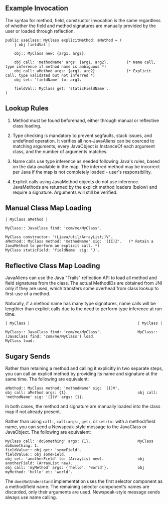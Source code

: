 ## Example Invocation

The syntax for method, field, constructor invocation is the same regardless of whether the field and method signatures are manually provided by the user or loaded through reflection.

```
public useClass: MyClass explicitMethod: aMethod = (
    | obj fieldVal |
    
    obj:: MyClass new: {arg1. arg2}.
    
    obj call: 'methodName' args: {arg1. arg2}.        (* Name call, type inference if method name is ambiguous *)
    obj call: aMethod args: {arg1. arg2}.             (* Explicit call, type validated but not inferred *)
    obj set: 'fieldName' to: arg1.
    
    fieldVal:: MyClass get: 'staticFieldName'.
)
```

## Lookup Rules

1. Method must be found beforehand, either through manual or reflective class loading.

2. Type checking is mandatory to prevent segfaults, stack issues, and undefined operation. It verifies all non-JavaAliens can be coerced to matching arguments, every JavaObject is InstanceOf each argument class, and the number of arguments matches.

3. Name calls use type inference as needed following Java's rules, based on the data available in the map. The inferred method may be incorrect per Java if the map is not completely loaded - user's responsibility.

5. Explicit calls using JavaMethod objects do not use inference. JavaMethods are returned by the explicit method loaders (below) and require a signature. Arguments will still be verified.

## Manual Class Map Loading

```
| MyClass aMethod | 

MyClass:: JavaClass find: 'com/me/MyClass'.

MyClass constructor: '(Ljava/util/ArrayList;)V'.
aMethod:: MyClass method: 'methodName' sig: '(II)Z'.   (* Retain a JavaMethod to perform an explicit call. *)
MyClass staticField: 'fieldName' sig: 'J'.
```

## Reflective Class Map Loading

JavaAliens can use the Java "Trails" reflection API to load all method and field signatures from the class. The actual MethodIDs are obtained from JNI only if they are used, which transfers some overhead from class lookup to first-use of a method.

Naturally, if a method name has many type signatures, name calls will be lengthier than explicit calls due to the need to perform type inference at run time.

```
| MyClass |                                                | MyClass |

MyClass:: JavaClass find: 'com/me/MyClass'.                MyClass:: (JavaClass find: 'com/me/MyClass') load.
MyClass load.                                               
```

## Sugary Sends

Rather than retaining a method and calling it explicitly in two separate steps, you can call an explicit method by providing its name and signature at the same time. The following are equivalent:

```
aMethod:: MyClass method: 'methodName' sig: '(I)V'.
obj call: aMethod args: {1}.                               obj call: 'methodName' sig: '(I)V' args: {1}.
```

In both cases, the method and signature are manually loaded into the class map if not already present.

Rather than using `call:`, `call:args:`, `get:`, or `set:to:` with a method/field name, you can send a Newspeak-style message to the JavaClass or JavaObject. The following are equivalent:

```
MyClass call: 'doSomething' args: {1}.                     MyClass doSomething: 1.
fieldValue:: obj get: 'someField'.                         fieldValue:: obj someField.				
obj set: 'anotherField' to: (ArrayList new).               obj anotherField: (ArrayList new).			
obj call: 'myMethod' args: {'hello'. 'world'}.             obj myMethod: 'hello' et: 'world'.			
```

The `doesNotUnderstand` implementation uses the first selector component as a method/field name. The remaining selector component's names are discarded, only their arguments are used. Newspeak-style message sends always use name calling.
